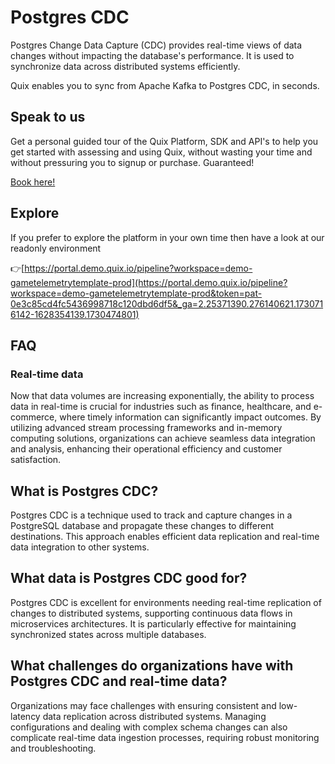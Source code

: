 <!-- START MARKDOWN -->
<!--[tech-name]-->
# Postgres CDC

<!--[blurb-about-tech]-->
Postgres Change Data Capture (CDC) provides real-time views of data changes without impacting the database's performance. It is used to synchronize data across distributed systems efficiently.

Quix enables you to sync from Apache Kafka <span id="to_or_from">to</span> <span id="techname">Postgres CDC</span>, in seconds.

## Speak to us

Get a personal guided tour of the Quix Platform, SDK and API's to help you get started with assessing and using Quix, without wasting your time and without pressuring you to signup or purchase. Guaranteed!

[Book here!](https://share.hsforms.com/1iW0TmZzKQMChk0lxd_tGiw4yjw2?__hstc=175542013.19c333c2ae8002be5fbc6a17a447e442.1730474801833.1730474801833.1730716142494.2&__hssc=175542013.2.1730716142494&__hsfp=3927774151)


## Explore

If you prefer to explore the platform in your own time then have a look at our readonly environment

👉[https://portal.demo.quix.io/pipeline?workspace=demo-gametelemetrytemplate-prod](https://portal.demo.quix.io/pipeline?workspace=demo-gametelemetrytemplate-prod&token=pat-0e3c85cd4fc5436998718c120dbd6df5&_ga=2.25371390.276140621.1730716142-1628354139.1730474801)


## FAQ

### Real-time data

Now that data volumes are increasing exponentially, the ability to process data in real-time is crucial for industries such as finance, healthcare, and e-commerce, where timely information can significantly impact outcomes. By utilizing advanced stream processing frameworks and in-memory computing solutions, organizations can achieve seamless data integration and analysis, enhancing their operational efficiency and customer satisfaction.

## What is <span id="techname">Postgres CDC</span>?

<!--[tech-seo-text]-->
Postgres CDC is a technique used to track and capture changes in a PostgreSQL database and propagate these changes to different destinations. This approach enables efficient data replication and real-time data integration to other systems.

## What data is <span id="techname">Postgres CDC</span> good for?

<!--[tech-data-seo-text]-->
Postgres CDC is excellent for environments needing real-time replication of changes to distributed systems, supporting continuous data flows in microservices architectures. It is particularly effective for maintaining synchronized states across multiple databases.

## What challenges do organizations have with <span id="techname">Postgres CDC</span> and real-time data?

<!--[tech-challenges-seo-text]-->
Organizations may face challenges with ensuring consistent and low-latency data replication across distributed systems. Managing configurations and dealing with complex schema changes can also complicate real-time data ingestion processes, requiring robust monitoring and troubleshooting. 
<!-- END MARKDOWN -->